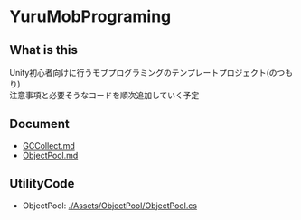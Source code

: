 ﻿# YuruMobPrograming

## What is this

Unity初心者向けに行うモブプログラミングのテンプレートプロジェクト(のつもり)  
注意事項と必要そうなコードを順次追加していく予定

## Document

- [GCCollect.md](./Assets/Document/GCCollect/GCCollect.md)
- [ObjectPool.md](./Assets/Document/ObjectPool/ObjectPool.md)

## UtilityCode

- ObjectPool: [./Assets/ObjectPool/ObjectPool.cs](./Assets/ObjectPool/ObjectPool.cs)
